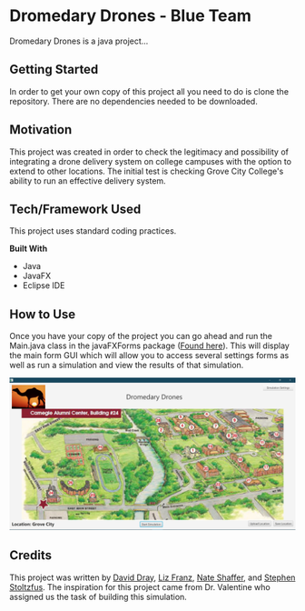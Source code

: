 # Dromedary Drones - Blue Team

Dromedary Drones is a java project...

## Getting Started
In order to get your own copy of this project all you need to do is clone the repository. There are no dependencies needed to be downloaded.

## Motivation
This project was created in order to check the legitimacy and possibility of
integrating a drone delivery system on college campuses with the option to
extend to other locations. The initial test is checking Grove City College's
ability to run an effective delivery system.

## Tech/Framework Used
This project uses standard coding practices.

__Built With__
- Java
- JavaFX
- Eclipse IDE

## How to Use
Once you have your copy of the project you can go ahead and run the
Main.java class in the javaFXForms package ([Found here](./src/javaFX_Forms/Main.java)). This will display the main form GUI which will allow you to access several settings forms as well as run a
simulation and view the results of that simulation.

![](res/main_form_image.jpg)

## Credits
This project was written by [David Dray](https://github.com/draydr "David's GitHub account"), [Liz Franz](https://github.com/lizzyfranz "Liz's GitHub account"), [Nate Shaffer](https://github.com/shaffernc17 "Nate's GitHub account"), and [Stephen Stoltzfus](https://github.com/stestoltz "Stephen's GitHub account"). The inspiration for this project came from Dr. Valentine who assigned us the task of building this simulation.
